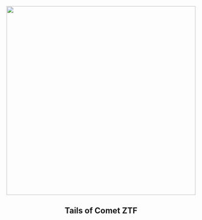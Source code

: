 
<p align="center"><img src="https://apod.nasa.gov/apod/image/2301/CometZtf_Hernandez_960.jpg" width="500" height="500"></p>
<h2 align="center"> Tails of Comet ZTF </h2>
